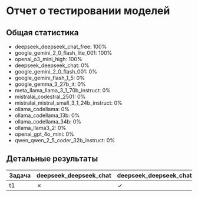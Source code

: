 # Отчет о тестировании моделей

## Общая статистика

- deepseek_deepseek_chat_free: 100%
- google_gemini_2_0_flash_lite_001: 100%
- openai_o3_mini_high: 100%
- deepseek_deepseek_chat: 0%
- google_gemini_2_0_flash_001: 0%
- google_gemini_flash_1_5: 0%
- google_gemma_3_27b_it: 0%
- meta_llama_llama_3_1_70b_instruct: 0%
- mistralai_codestral_2501: 0%
- mistralai_mistral_small_3_1_24b_instruct: 0%
- ollama_codellama: 0%
- ollama_codellama_13b: 0%
- ollama_codellama_34b: 0%
- ollama_llama3_2: 0%
- openai_gpt_4o_mini: 0%
- qwen_qwen_2_5_coder_32b_instruct: 0%

## Детальные результаты

| Задача | deepseek_deepseek_chat | deepseek_deepseek_chat_free | google_gemini_2_0_flash_001 | google_gemini_2_0_flash_lite_001 | google_gemini_flash_1_5 | google_gemma_3_27b_it | meta_llama_llama_3_1_70b_instruct | mistralai_codestral_2501 | mistralai_mistral_small_3_1_24b_instruct | ollama_codellama | ollama_codellama_13b | ollama_codellama_34b | ollama_llama3_2 | openai_gpt_4o_mini | openai_o3_mini_high | qwen_qwen_2_5_coder_32b_instruct |
|--------|--------|--------|--------|--------|--------|--------|--------|--------|--------|--------|--------|--------|--------|--------|--------|--------|
| t1 | ✗ | ✓ | ✗ | ✓ | ✗ | ✗ | ✗ | ✗ | ✗ | ✗ | ✗ | ✗ | ✗ | ✗ | ✓ | ✗ |
